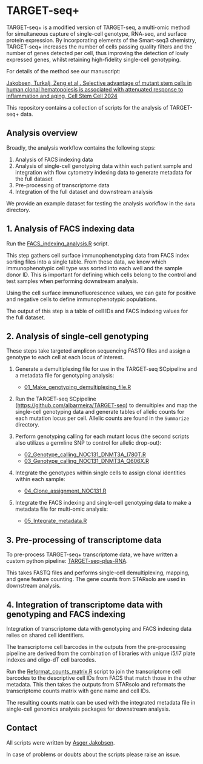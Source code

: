 # TARGET-seq+

TARGET-seq+ is a modified version of TARGET-seq, a multi-omic method for simultaneous capture of single-cell genotype, RNA-seq, and surface protein expression. By incorporating elements of the Smart-seq3 chemistry, TARGET-seq+ increases the number of cells passing quality filters and the number of genes detected per cell, thus improving the detection of lowly expressed genes, whilst retaining high-fidelity single-cell genotyping. 

For details of the method see our manuscript:

[Jakobsen, Turkalj, Zeng et al,. Selective advantage of mutant stem cells in human clonal hematopoiesis is associated with attenuated response to inflammation and aging, Cell Stem Cell 2024](https://doi.org/10.1016/j.stem.2024.05.010)

This repository contains a collection of scripts for the analysis of TARGET-seq+ data.

## Analysis overview

Broadly, the analysis workflow contains the following steps:
1.	Analysis of FACS indexing data
2.	Analysis of single-cell genotyping data within each patient sample and integration with flow cytometry indexing data to generate metadata for the full dataset
3.	Pre-processing of transcriptome data
4.	Integration of the full dataset and downstream analysis

We provide an example dataset for testing the analysis workflow in the `data` directory.

## 1. Analysis of FACS indexing data

Run the [FACS_indexing_analysis.R](https://github.com/asgerjakobsen/TARGET-seq-plus/blob/main/code/1_facs_indexing/FACS_indexing_analysis.R) script.

This step gathers cell surface immunophenotyping data from FACS index sorting files into a single table. 
From these data, we know which immunophenotypic cell type was sorted into each well and the sample donor ID. This is important for defining which cells belong to the control and test samples when performing downstream analysis.

Using the cell surface immunofluorescence values, we can gate for positive and negative cells to define immunophenotypic populations.

The output of this step is a table of cell IDs and FACS indexing values for the full dataset.

## 2. Analysis of single-cell genotyping

These steps take targeted amplicon sequencing FASTQ files and assign a genotype to each cell at each locus of interest.

1. Generate a demultiplexing file for use in the TARGET-seq SCpipeline and a metadata file for genotyping analysis:
    - [01_Make_genotyping_demultiplexing_file.R](https://github.com/asgerjakobsen/TARGET-seq-plus/blob/main/code/2_genotyping/01_make_genotyping_demultiplexing_file.R)

2. Run the TARGET-seq SCpipeline (https://github.com/albarmeira/TARGET-seq) to demultiplex and map the single-cell genotyping data and generate tables of allelic counts for each mutation locus per cell. Allelic counts are found in the `Summarize` directory.

3. Perform genotyping calling for each mutant locus (the second scripts also utilizes a germline SNP to control for allelic drop-out): 
    - [02_Genotype_calling_NOC131_DNMT3A_I780T.R](https://github.com/asgerjakobsen/TARGET-seq-plus/blob/main/code/2_genotyping/02_Genotype_calling_NOC131_DNMT3A_I780T.R)
    - [03_Genotype_calling_NOC131_DNMT3A_Q606X.R](https://github.com/asgerjakobsen/TARGET-seq-plus/blob/main/code/2_genotyping/03_Genotype_calling_NOC131_DNMT3A_Q606X.R)

4. Integrate the genotypes within single cells to assign clonal identities within each sample:
    - [04_Clone_assignment_NOC131.R](https://github.com/asgerjakobsen/TARGET-seq-plus/blob/main/code/2_genotyping/04_clone_assignment_NOC131.R)

5. Integrate the FACS indexing and single-cell genotyping data to make a metadata file for multi-omic analysis:
    - [05_Integrate_metadata.R](https://github.com/asgerjakobsen/TARGET-seq-plus/blob/main/code/2_genotyping/05_Integrate_metadata.R)

## 3. Pre-processing of transcriptome data

To pre-process TARGET-seq+ transcriptome data, we have written a custom python pipeline: [TARGET-seq-plus-RNA](https://github.com/asgerjakobsen/TARGET-seq-plus-RNA). 

This takes FASTQ files and performs single-cell demultiplexing, mapping, and gene feature counting. The gene counts from STARsolo are used in downstream analysis.

## 4. Integration of transcriptome data with genotyping and FACS indexing

Integration of transcriptome data with genotyping and FACS indexing data relies on shared cell identifiers. 

The transcriptome cell barcodes in the outputs from the pre-processing pipeline are derived from the combination of libraries with unique i5/i7 plate indexes and oligo-dT cell barcodes.

Run the [Reformat_counts_matrix.R](https://github.com/asgerjakobsen/TARGET-seq-plus/blob/main/code/3_rna/Reformat_counts_matrix.R) script to join the transcriptome cell barcodes to the descriptive cell IDs from FACS that match those in the other metadata. This then takes the outputs from STARsolo and reformats the transcriptome counts matrix with gene name and cell IDs. 

The resulting counts matrix can be used with the integrated metadata file in single-cell genomics analysis packages for downstream analysis.

## Contact

All scripts were written by [Asger Jakobsen](https://www.imm.ox.ac.uk/people/asger-jakobsen). 

In case of problems or doubts about the scripts please raise an issue.

